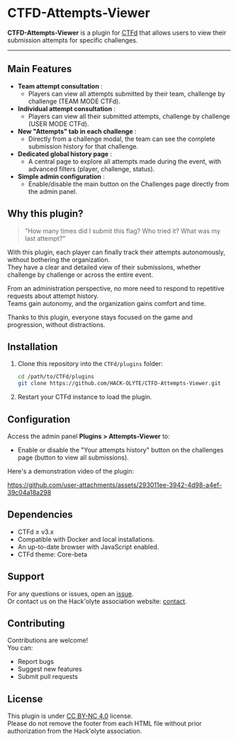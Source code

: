 # CTFD-Attempts-Viewer

**CTFD-Attempts-Viewer** is a plugin for [CTFd](https://ctfd.io) that allows users to view their submission attempts for specific challenges.

---

## Main Features

- **Team attempt consultation** :
  - Players can view all attempts submitted by their team, challenge by challenge (TEAM MODE CTFd).
- **Individual attempt consultation** :
  - Players can view all their submitted attempts, challenge by challenge (USER MODE CTFd).
- **New "Attempts" tab in each challenge** :
  - Directly from a challenge modal, the team can see the complete submission history for that challenge.
- **Dedicated global history page** :
  - A central page to explore all attempts made during the event, with advanced filters (player, challenge, status).
- **Simple admin configuration** :
  - Enable/disable the main button on the Challenges page directly from the admin panel.

## Why this plugin?

> "How many times did I submit this flag? Who tried it? What was my last attempt?"

With this plugin, each player can finally track their attempts autonomously, without bothering the organization.  
They have a clear and detailed view of their submissions, whether challenge by challenge or across the entire event.

From an administration perspective, no more need to respond to repetitive requests about attempt history.  
Teams gain autonomy, and the organization gains comfort and time.

Thanks to this plugin, everyone stays focused on the game and progression, without distractions.

## Installation

1. Clone this repository into the `CTFd/plugins` folder:

   ```bash
   cd /path/to/CTFd/plugins
   git clone https://github.com/HACK-OLYTE/CTFD-Attempts-Viewer.git

   ```

2. Restart your CTFd instance to load the plugin.

## Configuration

Access the admin panel **Plugins > Attempts-Viewer** to:

- Enable or disable the "Your attempts history" button on the challenges page (button to view all submissions).

Here's a demonstration video of the plugin:

https://github.com/user-attachments/assets/293011ee-3942-4d98-a4ef-39c04a18a298

## Dependencies

- CTFd ≥ v3.x
- Compatible with Docker and local installations.
- An up-to-date browser with JavaScript enabled.
- CTFd theme: Core-beta

## Support

For any questions or issues, open an [issue](https://github.com/votre-utilisateur/CTFD-Attempts-Viewer/issues). <br>
Or contact us on the Hack'olyte association website: [contact](https://hackolyte.fr/contact/).

## Contributing

Contributions are welcome!  
You can:

- Report bugs
- Suggest new features
- Submit pull requests

## License

This plugin is under [CC BY-NC 4.0](https://creativecommons.org/licenses/by-nc/4.0/deed.fr) license.  
Please do not remove the footer from each HTML file without prior authorization from the Hack'olyte association.
